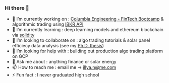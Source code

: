 ### Hi there 👋


- 🔭 I’m currently working on : [Columbia Engineering - FinTech Bootcamp](https://bootcamp.cvn.columbia.edu/fintech/) & algorithmic trading using [IBKR API](https://www.interactivebrokers.com/en/index.php?f=5041)
- 🌱 I’m currently learning : deep learning models and ethereum blockchain via [solidity](https://docs.soliditylang.org/en/v0.8.4/)
- 👯 I’m looking to collaborate on : algo trading tutorials & solar panel efficiecy data analysis (see my [Ph.D. thesis](https://github.com/illyanyc/HydrophobicGlassStudies/blob/9aaf9269e54ccf6d33525b7b548664d54b77298a/Hydrophobic%20Fluoropolymer%20Nano-Coatings.pdf))
- 🤔 I’m looking for help with : building out production algo trading platform on GCP
- 💬 Ask me about : anything finance or solar energy
- 📫 How to reach me : email me -> illya.n@me.com
- ⚡ Fun fact : I never graduated high school

